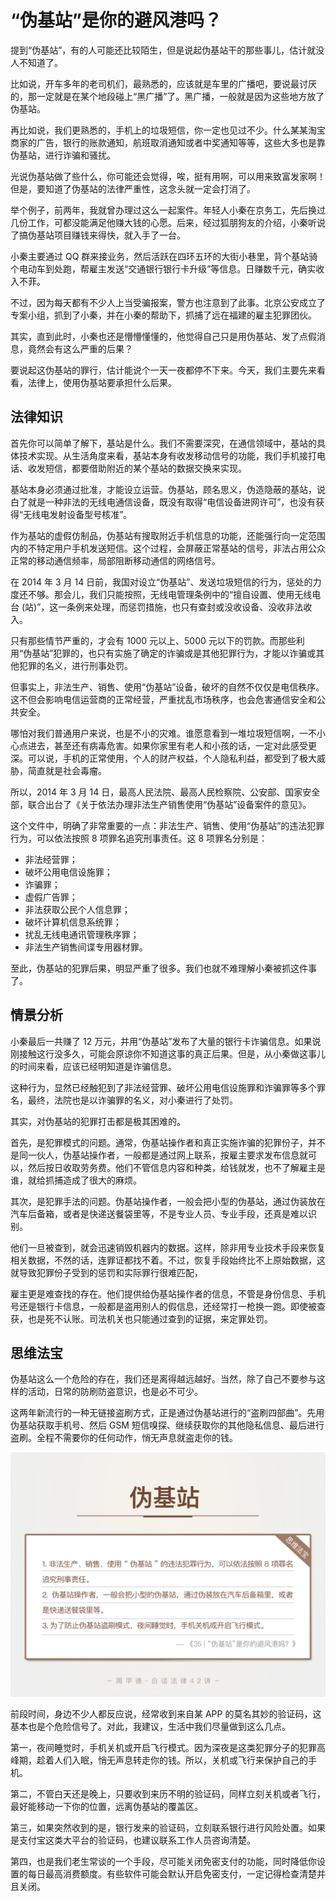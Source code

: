 

# “伪基站”是你的避风港吗？

提到“伪基站”，有的人可能还比较陌生，但是说起伪基站干的那些事儿，估计就没人不知道了。

比如说，开车多年的老司机们，最熟悉的，应该就是车里的广播吧，要说最讨厌的，那一定就是在某个地段碰上“黑广播”了。黑广播，一般就是因为这些地方放了伪基站。

再比如说，我们更熟悉的，手机上的垃圾短信，你一定也见过不少。什么某某淘宝商家的广告，银行的账款通知，航班取消通知或者中奖通知等等，这些大多也是靠伪基站，进行诈骗和骚扰。

光说伪基站做了些什么，你可能还会觉得，唉，挺有用啊，可以用来致富发家啊！但是，要知道了伪基站的法律严重性，这念头就一定会打消了。

举个例子，前两年，我就曾办理过这么一起案件。年轻人小秦在京务工，先后换过几份工作，可都没能满足他赚大钱的心愿。后来，经过狐朋狗友的介绍，小秦听说了搞伪基站项目赚钱来得快，就入手了一台。

小秦主要通过 QQ 群来接业务，然后活跃在四环五环的大街小巷里，背个基站骑个电动车到处跑，帮雇主发送“交通银行银行卡升级”等信息。日赚数千元，确实收入不菲。

不过，因为每天都有不少人上当受骗报案，警方也注意到了此事。北京公安成立了专案小组，抓到了小秦，并在小秦的帮助下，抓捕了远在福建的雇主犯罪团伙。

其实，直到此时，小秦也还是懵懵懂懂的，他觉得自己只是用伪基站、发了点假消息，竟然会有这么严重的后果？

要说起这伪基站的罪行，估计能说个一天一夜都停不下来。今天，我们主要先来看看，法律上，使用伪基站要承担什么后果。

## 法律知识

首先你可以简单了解下，基站是什么。我们不需要深究，在通信领域中，基站的具体技术实现。从生活角度来看，基站本身有收发移动信号的功能，我们手机接打电话、收发短信，都要借助附近的某个基站的数据交换来实现。

基站本身必须通过批准，才能设立运营。伪基站，顾名思义，伪造隐蔽的基站，说白了就是一种非法的无线电通信设备，既没有取得“电信设备进网许可”，也没有获得“无线电发射设备型号核准”。

作为基站的虚假仿制品，伪基站有搜取附近手机信息的功能，还能强行向一定范围内的不特定用户手机发送短信。这个过程，会屏蔽正常基站的信号，非法占用公众正常的移动通信频率，局部阻断移动通信的网络信号。

在 2014 年 3 月 14 日前，我国对设立“伪基站”、发送垃圾短信的行为，惩处的力度还不够。那会儿，我们只能按照，无线电管理条例中的“擅自设置、使用无线电台 (站)”，这一条例来处理，而惩罚措施，也只有查封或没收设备、没收非法收入。

只有那些情节严重的，才会有 1000 元以上、5000 元以下的罚款。而那些利用“伪基站”犯罪的，也只有实施了确定的诈骗或是其他犯罪行为，才能以诈骗或其他犯罪的名义，进行刑事处罚。

但事实上，非法生产、销售、使用“伪基站”设备，破坏的自然不仅仅是电信秩序。这不但会影响电信运营商的正常经营，严重扰乱市场秩序，也会危害通信安全和公共安全。

哪怕对我们普通用户来说，也是不小的灾难。谁愿意看到一堆垃圾短信啊，一不小心点进去，甚至还有病毒危害。如果你家里有老人和小孩的话，一定对此感受更深。可以说，手机的正常使用，个人的财产权益，个人隐私利益，都受到了极大威胁，简直就是社会毒瘤。

所以，2014 年 3 月 14 日，最高人民法院、最高人民检察院、公安部、国家安全部，联合出台了《关于依法办理非法生产销售使用“伪基站”设备案件的意见》。

这个文件中，明确了非常重要的一点：非法生产、销售、使用“伪基站”的违法犯罪行为，可以依法按照 8 项罪名追究刑事责任。这 8 项罪名分别是：

- 非法经营罪；
- 破坏公用电信设施罪；
- 诈骗罪；
- 虚假广告罪；
- 非法获取公民个人信息罪；
- 破坏计算机信息系统罪；
- 扰乱无线电通讯管理秩序罪；
- 非法生产销售间谍专用器材罪。

至此，伪基站的犯罪后果，明显严重了很多。我们也就不难理解小秦被抓这件事了。

## 情景分析

小秦最后一共赚了 12 万元，并用“伪基站”发布了大量的银行卡诈骗信息。如果说刚接触这行没多久，可能会原谅你不知道这事的真正后果。但是，从小秦做这事儿的时间来看，应该已经明知道是诈骗信息。

这种行为，显然已经触犯到了非法经营罪、破坏公用电信设施罪和诈骗罪等多个罪名，最终，法院也是以诈骗罪的名义，对小秦进行了处罚。

其实，对伪基站的犯罪打击都是极其困难的。

首先，是犯罪模式的问题。通常，伪基站操作者和真正实施诈骗的犯罪份子，并不是同一伙人，伪基站操作者，一般都是通过网上联系，按雇主要求发布信息就可以，然后按日收取劳务费。他们不管信息内容和种类，给钱就发，也不了解雇主是谁，就给抓捕造成了很大的麻烦。

其次，是犯罪手法的问题。伪基站操作者，一般会把小型的伪基站，通过伪装放在汽车后备箱，或者是快递送餐袋里等，不是专业人员、专业手段，还真是难以识别。

他们一旦被查到，就会迅速销毁机器内的数据。这样，除非用专业技术手段来恢复相关数据，不然的话，连罪证都找不着。不过，恢复手段始终比不上原始数据，这就导致犯罪份子受到的惩罚和实际罪行很难匹配，

雇主更是难查找的存在。他们提供给伪基站操作者的信息，不管是身份信息、手机号还是银行卡信息，一般都是盗用别人的假信息，还经常打一枪换一跑。即使被查获，也是死不认账。司法机关也只能通过查到的证据，来定罪处罚。

## 思维法宝

伪基站这么一个危险的存在，我们还是离得越远越好。当然，除了自己不要参与这样的活动，日常的防刷防盗意识，也是必不可少。

这两年新流行的一种无链接盗刷方式，正是通过伪基站进行的“盗刷四部曲”。先用伪基站获取手机号、然后 GSM 短信嗅探、继续获取你的其他隐私信息、最后进行盗刷。全程不需要你的任何动作，悄无声息就盗走你的钱。

![9-01](assets/9-01.jpg)



前段时间，身边不少人都反应说，经常收到来自某 APP 的莫名其妙的验证码，这基本也是个危险信号了。对此，我建议，生活中我们尽量做到这么几点。

第一，夜间睡觉时，手机关机或开启飞行模式。因为深夜是这类犯罪分子的犯罪高峰期，趁着人们入眠，悄无声息转走你的钱。所以，关机或飞行来保护自己的手机。

第二，不管白天还是晚上，只要收到来历不明的验证码，同样立刻关机或者飞行，最好能移动一下你的位置，远离伪基站的覆盖区。

第三，如果突然收到的是，银行发来的验证码，立刻联系银行进行风险处置。如果是支付宝这类大平台的验证码，也建议联系工作人员咨询清楚。

第四，也是我们老生常谈的一个手段，尽可能关闭免密支付的功能，同时降低你设置的每日最高消费额度。有些软件可能会默认开启免密支付，一定记得检查清楚并且关闭。




































































































































































































































